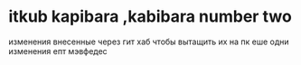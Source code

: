 # itkub kapibara ,kabibara number two
изменения внесенные через гит хаб чтобы вытащить их на пк
еше одни изменения епт мэвфедес 
